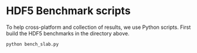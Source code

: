# HDF5 Benchmark scripts

To help cross-platform and collection of results, we use Python scripts.
First build the HDF5 benchmarks in the directory above.

```sh
python bench_slab.py
```
